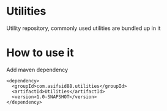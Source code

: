 # Utilities
Utility repository, commonly used utilities are bundled up in it

How to use it
================
Add maven dependency
````
<dependency>
  <groupId>com.asifsid88.utilities</groupId>
  <artifactId>Utilities</artifactId>
  <version>1.0-SNAPSHOT</version>
</dependency>
````
